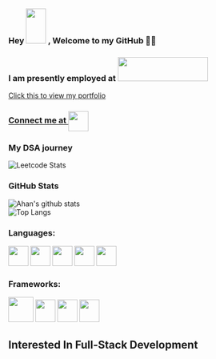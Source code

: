 ### Hey <img src="https://c.tenor.com/nebZyl8oN7IAAAAi/wave-hello.gif" width="40px" height="70px" style="max-width: 100%;"> , Welcome to my GitHub 👨‍💻
### I am presently employed at    <img src="https://upload.wikimedia.org/wikipedia/commons/thumb/5/5d/Happiest_Minds_New_Logo.jpg/800px-Happiest_Minds_New_Logo.jpg?20200130101853" width="180x" height="48px" style="max-width: 100%"> 
<a href = "https://ahan-portfolio.netlify.app/"> Click this to view my portfolio
### Connect me at <a href="https://www.linkedin.com/in/ahan-m-a-73377a191" target="blank"><img align="center" src="https://www.freeiconspng.com/uploads/linkedin-logo-3.png" width="40px" style="max-width: 100%;" /></a>
### My DSA journey
![Leetcode Stats](https://leetcard.jacoblin.cool/ahan-stark)
### GitHub Stats
![Ahan's github stats](https://github-readme-stats.vercel.app/api?username=ahan-stark&show_icons=true&theme=github_dark)
<br>
![Top Langs](https://github-readme-stats.vercel.app/api/top-langs/?username=ahan-stark&layout=donut&show_icons=true&theme=github_dark)
<h3>Languages:</h3>
<span>
<img src="https://img.icons8.com/color/344/python--v1.png" width="40px" style="max-width: 100%;">
<img src="https://cdn.iconscout.com/icon/free/png-64/java-60-1174953.png" width="40px" style="max-width: 100%;">
<img src="https://img.icons8.com/color/2x/c-programming.png" width="40px" style="max-width: 100%;">
<img src="https://www.freeiconspng.com/uploads/c--logo-icon-0.png" width="40px" style="max-width: 100%;">
<img src="https://img.icons8.com/color/344/javascript--v1.png" width="40px" style="max-width: 100%;">
</span>
<h3>Frameworks:</h3>
<span>
<img src="https://img.icons8.com/color/2x/angularjs.png" width="50px" style="max-width: 100%;">
<img src="https://www.pngitem.com/pimgs/m/159-1595977_flask-python-logo-hd-png-download.png" width="40px" height="45px" style="max-width: 100%;">
<img src="https://png.pngitem.com/pimgs/s/174-1746763_spring-framework-logo-01-spring-boot-hd-png.png" width="40px" height="45px" style="max-width: 100%;">
<img src="https://png.pngitem.com/pimgs/s/25-255469_android-filetransfer-icon-android-file-transfer-icon-hd.png" width="40px" height="45px" style="max-width: 100%;">
</span>
<h2>Interested In Full-Stack Development</h2>
<!-- <h2>Currently </h2> -->


<!--
**ahan-stark/ahan-stark** is a ✨ _special_ ✨ repository because its `README.md` (this file) appears on your GitHub profile.

Here are some ideas to get you started:

- 🔭 I’m currently working on ...
- 🌱 I’m currently learning ...
- 👯 I’m looking to collaborate on ...
- 🤔 I’m looking for help with ...
- 💬 Ask me about ...
- 📫 How to reach me: ...
- 😄 Pronouns: ...
- ⚡ Fun fact: ...
-->
